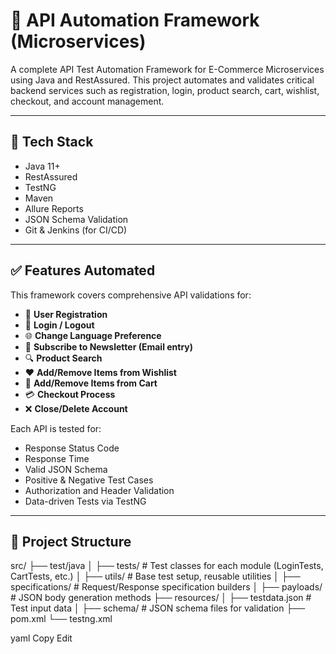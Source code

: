 # 🔗 API Automation Framework (Microservices)

A complete API Test Automation Framework for E-Commerce Microservices using Java and RestAssured. This project automates and validates critical backend services such as registration, login, product search, cart, wishlist, checkout, and account management.

---

## 🚀 Tech Stack

- Java 11+
- RestAssured
- TestNG
- Maven
- Allure Reports
- JSON Schema Validation
- Git & Jenkins (for CI/CD)

---

## ✅ Features Automated

This framework covers comprehensive API validations for:

- 📝 **User Registration**  
- 🔐 **Login / Logout**  
- 🌐 **Change Language Preference**  
- 📩 **Subscribe to Newsletter (Email entry)**  
- 🔍 **Product Search**  
- ❤️ **Add/Remove Items from Wishlist**  
- 🛒 **Add/Remove Items from Cart**  
- 💳 **Checkout Process**  
- ❌ **Close/Delete Account**

Each API is tested for:

- Response Status Code  
- Response Time  
- Valid JSON Schema  
- Positive & Negative Test Cases  
- Authorization and Header Validation  
- Data-driven Tests via TestNG

---

## 📂 Project Structure

src/
├── test/java
│ ├── tests/ # Test classes for each module (LoginTests, CartTests, etc.)
│ ├── utils/ # Base test setup, reusable utilities
│ ├── specifications/ # Request/Response specification builders
│ ├── payloads/ # JSON body generation methods
├── resources/
│ ├── testdata.json # Test input data
│ ├── schema/ # JSON schema files for validation
├── pom.xml
└── testng.xml

yaml
Copy
Edit
